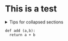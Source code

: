 # This is a test

<p>
<details>

<summary>Tips for collapsed sections</summary>

### You can add a header

You can add text within a collapsed section. 

You can add an image or a code block, too.

```python
def add (a,b):
  return a + b
```

</details>
</p>


```
def add (a,b):
  return a + b
```
